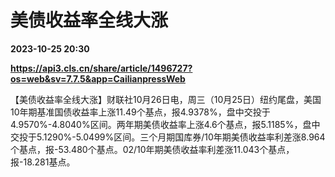 # 美债收益率全线大涨

**2023-10-25 20:30**

**https://api3.cls.cn/share/article/1496727?os=web&sv=7.7.5&app=CailianpressWeb**

【美债收益率全线大涨】财联社10月26日电，周三（10月25日）纽约尾盘，美国10年期基准国债收益率上涨11.49个基点，报4.9378%，盘中交投于4.9570%-4.8040%区间。两年期美债收益率上涨4.6个基点，报5.1185%，盘中交投于5.1290%-5.0499%区间。三个月期国库券/10年期美债收益率利差涨8.964个基点，报-53.480个基点。02/10年期美债收益率利差涨11.043个基点，报-18.281基点。